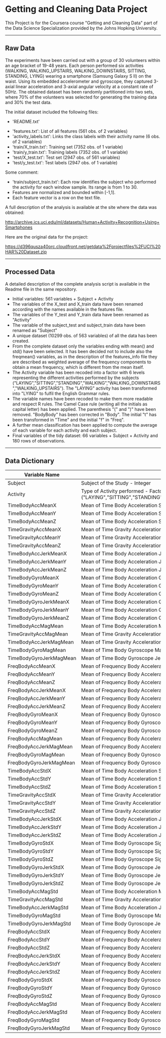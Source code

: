 # Getting and Cleaning Data Project
This Project is for the Coursera course "Getting and Cleaning Data" part of the Data Science Specialization provided by the Johns Hopking University.


---


## Raw Data

The experiments have been carried out with a group of 30 volunteers within an age bracket of 19-48 years. Each person performed six activities (WALKING, WALKING_UPSTAIRS, WALKING_DOWNSTAIRS, SITTING, STANDING, LYING) wearing a smartphone (Samsung Galaxy S II) on the waist. Using its embedded accelerometer and gyroscope, they captured 3-axial linear acceleration and 3-axial angular velocity at a constant rate of 50Hz. The obtained dataset has been randomly partitioned into two sets, where 70% of the volunteers was selected for generating the training data and 30% the test data. 

The initial dataset included the following files:

- 'README.txt'
* 'features.txt': List of all features (561 obs. of 2 variables)
* 'activity_labels.txt': Links the class labels with their activity name (6 obs. of 2 variables)
* 'train/X_train.txt': Training set (7352 obs. of 1 variable)
* 'train/y_train.txt': Training labels (7352 obs. of 1 variable)
* 'test/X_test.txt': Test set (2947 obs. of 561 variables)
* 'test/y_test.txt': Test labels (2947 obs. of 1 variable)

Some comment:

- 'train/subject_train.txt': Each row identifies the subject who performed the activity for each window sample. Its range is from 1 to 30. 
- Features are normalized and bounded within [-1,1].
- Each feature vector is a row on the text file.


A full description of the analysis is available at the site where the data was obtained: 

http://archive.ics.uci.edu/ml/datasets/Human+Activity+Recognition+Using+Smartphones 

Here are the original data for the project: 

https://d396qusza40orc.cloudfront.net/getdata%2Fprojectfiles%2FUCI%20HAR%20Dataset.zip 


---


## Processed Data 

A detailed description of the complete analysis script is available in the Readme file in the same repository.

* Initial variables: 561 variables + Subject + Activity
* The variables of the X_test and X_train data have been renamed according with the names available in the features file.
* The variables of the Y_test and Y_train data have been renamed as "Activity"
* The variable of the subject_test and subject_train data have been renamed as "Subject"
* A unique dataset (10299 obs. of 563 variables) of all the data has been created.
* From the complete dataset only the variables ending with mean() and std() have been selected. It has been decided not to include also the freqmean() variables, as in the description of the features_info file they are described as weighted average of the frequency components to obtain a mean frequency, which is different from the mean itself.
* The Activity variable has been recoded into a factor with 6 levels representing the different activities performed by the subjects ("LAYING","SITTING","STANDING","WALKING","WALKING_DOWNSTAIRS","WALKING_UPSTAIRS"). The "LAYING" activity has been transformed into "LYING" to fulfil the English Grammar rules.
* The variable names have been recoded to make them more readable and respect R rules. The Camel Case rule (writing all the initials as capital letter) has been applied. The parenthesis "(" and ")" have been removed.  "BodyBody" has been corrected in "Body". The initial "t" has been transformed in "Time" and the initial "f" in "Freq".
* A further mean classification has been applied to compute the average of each variable for each activity and each subject.
* Final variables of the tidy dataset: 66 variables + Subject + Activity and 180 rows of observations.



---



## Data Dictionary

          
Variable Name  | Variable Type - Class
------------ | -------------
Subject | Subject of the Study - Integer
Activity | Type of Activity performed - Factor with 6 Levels ("LAYING","SITTING","STANDING","WALKING","WALKING_DOWNSTAIRS","WALKING_UPSTAIRS")
TimeBodyAccMeanX | Mean of Time Body Acceleration Signal Mean for X direction -  Numeric
TimeBodyAccMeanY | Mean of Time Body Acceleration Signal Mean for Y direction -  Numeric
TimeBodyAccMeanZ | Mean of Time Body Acceleration Signal Mean for Z direction -  Numeric
TimeGravityAccMeanX | Mean of Time Gravity Acceleration Signal Mean for X direction -  Numeric
TimeGravityAccMeanY | Mean of Time Gravity Acceleration Signal Mean for Y direction -  Numeric
TimeGravityAccMeanZ | Mean of Time Gravity Acceleration Signal Mean for Z direction -  Numeric
TimeBodyAccJerkMeanX | Mean of Time Body Acceleration Jerk Signal Mean for X direction -  Numeric
TimeBodyAccJerkMeanY | Mean of Time Body Acceleration Jerk Signal Mean for Y direction -  Numeric
TimeBodyAccJerkMeanZ | Mean of Time Body Acceleration Jerk Signal Mean for Z direction -  Numeric
TimeBodyGyroMeanX | Mean of Time Body Acceleration Gyroscope Signal Mean for X direction -  Numeric
TimeBodyGyroMeanY | Mean of Time Body Acceleration Gyroscope Signal Mean for Y direction -  Numeric
TimeBodyGyroMeanZ | Mean of Time Body Acceleration Gyroscope Signal Mean for Z direction -  Numeric
TimeBodyGyroJerkMeanX | Mean of Time Body Acceleration Gyroscope Jerk Signal Mean for X direction -  Numeric
TimeBodyGyroJerkMeanY | Mean of Time Body Acceleration Gyroscope Jerk Signal Mean for Y direction -  Numeric
TimeBodyGyroJerkMeanZ | Mean of Time Body Acceleration Gyroscope Jerk Signal Mean for Z direction -  Numeric
TimeBodyAccMagMean | Mean of Time Body Acceleration Magnitudes Signal Mean -  Numeric
TimeGravityAccMagMean | Mean of Time Gravity Acceleration Magnitudes Signal Mean -  Numeric
TimeBodyAccJerkMagMean | Mean of Time Gravity Acceleration Jerk Magnitudes Signal Mean -  Numeric
TimeBodyGyroMagMean | Mean of Time Body Gyroscope Magnitude Signal Mean for X direction -  Numeric
TimeBodyGyroJerkMagMean | Mean of Time Body Gyroscope Jerk Magnitude Signal Mean for X direction -  Numeric
FreqBodyAccMeanX | Mean of Frequency Body Acceleration Signal Mean for X direction -  Numeric
FreqBodyAccMeanY | Mean of Frequency Body Acceleration Signal Mean forY direction -  Numeric
FreqBodyAccMeanZ | Mean of Frequency Body Acceleration Signal Mean for Z direction -  Numeric
FreqBodyAccJerkMeanX | Mean of Frequency Body Acceleration Jerk Signal Mean for X direction -  Numeric
FreqBodyAccJerkMeanY | Mean of Frequency Body Acceleration Jerk Signal Mean for Y direction -  Numeric
FreqBodyAccJerkMeanZ | Mean of Frequency Body Acceleration Jerk Signal Mean for Z direction -  Numeric
FreqBodyGyroMeanX | Mean of Frequency Body Gyroscope Signal Mean for X direction -  Numeric
FreqBodyGyroMeanY | Mean of Frequency Body Gyroscope Signal Mean for Y direction -  Numeric
FreqBodyGyroMeanZ | Mean of Frequency Body Gyroscope Signal Mean for Z direction -  Numeric
FreqBodyAccMagMean | Mean of Frequency Body Acceleration Magnitude Signal Mean -  Numeric
FreqBodyAccJerkMagMean | Mean of Frequency Body Acceleration Jerk Magnitude Signal Mean -  Numeric
FreqBodyGyroMagMean | Mean of Frequency Body Gyroscope Magnitude Signal Mean -  Numeric
FreqBodyGyroJerkMagMean | Mean of Frequency Body Gyroscope Jerk Magnitude Signal Mean -  Numeric
TimeBodyAccStdX | Mean of Time Body Acceleration Signal Standard Deviation for the X direction -  Numeric
TimeBodyAccStdY | Mean of Time Body Acceleration Signal Standard Deviation for the Y direction -  Numeric
TimeBodyAccStdZ | Mean of Time Body Acceleration Signal Standard Deviation for the Z direction -  Numeric
TimeGravityAccStdX | Mean of Time  Gravity Acceleration Signal Standard Deviation for the X direction -  Numeric
TimeGravityAccStdY | Mean of Time  Gravity Acceleration Signal Standard Deviation for the Y direction -  Numeric
TimeGravityAccStdZ | Mean of Time  Gravity Acceleration Signal Standard Deviation for the Z direction -  Numeric
TimeBodyAccJerkStdX | Mean of Time Body Acceleration Jerk Signal Standard Deviation for the X direction -  Numeric
TimeBodyAccJerkStdY | Mean of Time Body Acceleration Jerk Signal Standard Deviation for the Y direction -  Numeric
TimeBodyAccJerkStdZ | Mean of Time Body Acceleration Jerk Signal Standard Deviation for the Z direction -  Numeric
TimeBodyGyroStdX | Mean of Time Body Gyroscope Signal Standard Deviation for the X direction -  Numeric
TimeBodyGyroStdY | Mean of Time Body Gyroscope Signal Standard Deviation for the Y direction -  Numeric
TimeBodyGyroStdZ | Mean of Time Body Gyroscope Signal Standard Deviation for the Z direction -  Numeric
TimeBodyGyroJerkStdX | Mean of Time Body Gyroscope Jerk Signal Standard Deviation for the X direction -  Numeric
TimeBodyGyroJerkStdY | Mean of Time Body Gyroscope Jerk Signal Standard Deviation for the Y direction -  Numeric
TimeBodyGyroJerkStdZ | Mean of Time Body Gyroscope Jerk Signal Standard Deviation for the Z direction -  Numeric
TimeBodyAccMagStd | Mean of Time Body Acceleration Magnitude Signal Standard Deviation -  Numeric
TimeGravityAccMagStd | Mean of Time Gravity Acceleration Magnitude Signal Standard Deviation -  Numeric
TimeBodyAccJerkMagStd | Mean of Time Body Acceleration Jerk Magnitude Signal Standard Deviation -  Numeric
TimeBodyGyroMagStd | Mean of Time Body Gyroscope Magnitude Signal Standard Deviation -  Numeric
TimeBodyGyroJerkMagStd | Mean of Time Body Gyroscope Jerk Magnitude Signal Standard Deviation -  Numeric
FreqBodyAccStdX | Mean of Frequency Body Acceleration Signal Standard Deviation for the X direction -  Numeric
FreqBodyAccStdY | Mean of Frequency Body Acceleration Signal Standard Deviation for the Y direction -  Numeric
FreqBodyAccStdZ | Mean of Frequency Body Acceleration Signal Standard Deviation for the Z direction -  Numeric
FreqBodyAccJerkStdX | Mean of Frequency Body Acceleration Jerk Signal Standard Deviation for the X direction -  Numeric
FreqBodyAccJerkStdY | Mean of Frequency Body Acceleration Jerk Signal Standard Deviation for the Y direction -  Numeric
FreqBodyAccJerkStdZ | Mean of Frequency Body Acceleration Jerk Signal Standard Deviation for the Z direction-  Numeric
FreqBodyGyroStdX | Mean of Frequency Body Gyroscope Signal Standard Deviation for the X direction -  Numeric
FreqBodyGyroStdY | Mean of Frequency Body Gyroscope Signal Standard Deviation for the Y direction -  Numeric
FreqBodyGyroStdZ | Mean of Frequency Body Gyroscope Signal Standard Deviation for the Z direction -  Numeric
FreqBodyAccMagStd | Mean of Frequency Body Acceleration Magnitude Signal Standard Deviation -  Numeric
FreqBodyAccJerkMagStd | Mean of Frequency Body Acceleration Jerk Magnitude Signal Standard Deviation -  Numeric
FreqBodyGyroMagStd | Mean of Frequency Body Gyroscope Magnitude Signal Standard Deviation -  Numeric
FreqBodyGyroJerkMagStd | Mean of Frequency Body Gyroscope Jerk Magnitude Signal Standard Deviation -  Numeric